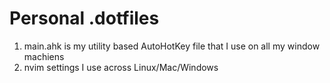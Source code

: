 # Personal .dotfiles
1. main.ahk is my utility based AutoHotKey file that I use on all my window machiens
2. nvim settings I use across Linux/Mac/Windows
